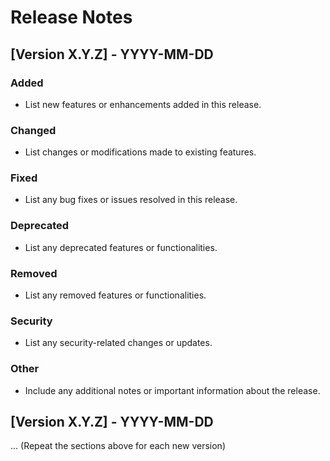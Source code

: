 # Release Notes

## [Version X.Y.Z] - YYYY-MM-DD

### Added
- List new features or enhancements added in this release.

### Changed
- List changes or modifications made to existing features.

### Fixed
- List any bug fixes or issues resolved in this release.

### Deprecated
- List any deprecated features or functionalities.

### Removed
- List any removed features or functionalities.

### Security
- List any security-related changes or updates.

### Other
- Include any additional notes or important information about the release.

## [Version X.Y.Z] - YYYY-MM-DD

... (Repeat the sections above for each new version)
